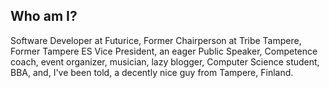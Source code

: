 ## Who am I?

Software Developer at Futurice, Former Chairperson at Tribe Tampere, Former Tampere ES Vice President, an eager Public Speaker, Competence coach, event organizer, musician, lazy blogger, Computer Science student, BBA, and, I've been told, a decently nice guy from Tampere, Finland.
